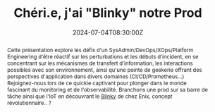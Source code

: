 ---
title: Chéri.e, j'ai "Blinky" notre Prod

event: SunnyTech 2024
event_url: https://sunny-tech.io

location: Montpellier (Institut Agro Montpellier)
address:
  street: 2 Place Pierre Viala
  city: Montpellier
  region: Hérault
  postcode: '34060'
  country: France

summary: Blinky-rons la production
abstract: "Cette présentation explore les défis d'un SysAdmin/DevOps/XOps/Platform Engineering d'être réactif sur les perturbations et les débuts d'incident, en se concentrant sur les mécanismes de transfert d'information, les interactions possibles avec son environnement, ainsi qu'une pointe de geekerie offrant des perspectives d'application dans divers domaines (CI/CD/Prometheus...)

Rejoignez-nous lors de ce quickie captivant pour plonger dans le monde fascinant du monitoring et de l'observabilité. Branchons une prod sur sa barre de tâche ainsi que l'IoT en découvrant le [Blinky](https://www.getblinky.io/) de chez Enix, concept révolutionnaire.. ?"

date: "2024-07-04T08:30:00Z"
date_end: "2024-07-05T18:30:00Z"
all_day: false

publishDate: "2024-07-01T00:00:00Z"

authors: [David Aparicio]
tags: [SRE, Quickie, TIA, Blinky, IoT, InternetDesObjets, SaaS, Matériel, InternetOfThings, Hardware]

featured: false

image:
  caption: 'Crédits: [**SunnyTech 2024**](https://sunny-tech.io)'
  focal_point: Right

links:
- icon: file #th-list #list-alt
  icon_pack: fas
  name: Code
  url: https://github.com/davidaparicio/ambari-to-opsgenie/
- icon: binoculars
  icon_pack: fas
  name: Description
  url:  https://sunny-tech.io/sessions/cherie-jai-blinky-la-prod
- icon: comments
  icon_pack: fas
  name: Avis
  url: https://openfeedback.io/sunnytech2024/2024-07-04/cherie-jai-blinky-la-prod
#- icon: file-alt
#  icon_pack: fas
#  name: Article
#  url: https://blog.ovhcloud.com/ovhcloud-at-touraine-tech/
url_code: ""
url_pdf: ""
url_slides: "talks/SunnyTech2024_Blinky.pdf"
url_video: ""

slides: ""
projects: []
---